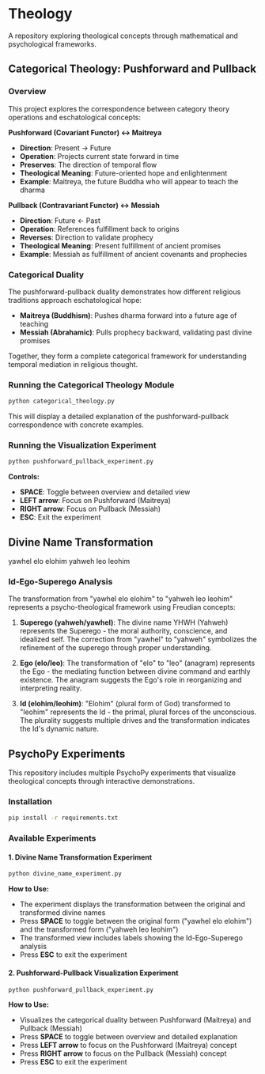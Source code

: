 # Theology

A repository exploring theological concepts through mathematical and psychological frameworks.

## Categorical Theology: Pushforward and Pullback

### Overview

This project explores the correspondence between category theory operations and eschatological concepts:

**Pushforward (Covariant Functor) ↔ Maitreya**
- **Direction**: Present → Future
- **Operation**: Projects current state forward in time
- **Preserves**: The direction of temporal flow
- **Theological Meaning**: Future-oriented hope and enlightenment
- **Example**: Maitreya, the future Buddha who will appear to teach the dharma

**Pullback (Contravariant Functor) ↔ Messiah**
- **Direction**: Future ← Past
- **Operation**: References fulfillment back to origins
- **Reverses**: Direction to validate prophecy
- **Theological Meaning**: Present fulfillment of ancient promises
- **Example**: Messiah as fulfillment of ancient covenants and prophecies

### Categorical Duality

The pushforward-pullback duality demonstrates how different religious traditions approach eschatological hope:

- **Maitreya (Buddhism)**: Pushes dharma forward into a future age of teaching
- **Messiah (Abrahamic)**: Pulls prophecy backward, validating past divine promises

Together, they form a complete categorical framework for understanding temporal mediation in religious thought.

### Running the Categorical Theology Module

```bash
python categorical_theology.py
```

This will display a detailed explanation of the pushforward-pullback correspondence with concrete examples.

### Running the Visualization Experiment

```bash
python pushforward_pullback_experiment.py
```

**Controls:**
- **SPACE**: Toggle between overview and detailed view
- **LEFT arrow**: Focus on Pushforward (Maitreya)
- **RIGHT arrow**: Focus on Pullback (Messiah)
- **ESC**: Exit the experiment

## Divine Name Transformation

yawhel elo elohim 
yahweh leo leohim

### Id-Ego-Superego Analysis

The transformation from "yawhel elo elohim" to "yahweh leo leohim" represents a psycho-theological framework using Freudian concepts:

1. **Superego (yahweh/yawhel)**: The divine name YHWH (Yahweh) represents the Superego - the moral authority, conscience, and idealized self. The correction from "yawhel" to "yahweh" symbolizes the refinement of the superego through proper understanding.

2. **Ego (elo/leo)**: The transformation of "elo" to "leo" (anagram) represents the Ego - the mediating function between divine command and earthly existence. The anagram suggests the Ego's role in reorganizing and interpreting reality.

3. **Id (elohim/leohim)**: "Elohim" (plural form of God) transformed to "leohim" represents the Id - the primal, plural forces of the unconscious. The plurality suggests multiple drives and the transformation indicates the Id's dynamic nature.

## PsychoPy Experiments

This repository includes multiple PsychoPy experiments that visualize theological concepts through interactive demonstrations.

### Installation

```bash
pip install -r requirements.txt
```

### Available Experiments

#### 1. Divine Name Transformation Experiment

```bash
python divine_name_experiment.py
```

**How to Use:**
- The experiment displays the transformation between the original and transformed divine names
- Press **SPACE** to toggle between the original form ("yawhel elo elohim") and the transformed form ("yahweh leo leohim")
- The transformed view includes labels showing the Id-Ego-Superego analysis
- Press **ESC** to exit the experiment

#### 2. Pushforward-Pullback Visualization Experiment

```bash
python pushforward_pullback_experiment.py
```

**How to Use:**
- Visualizes the categorical duality between Pushforward (Maitreya) and Pullback (Messiah)
- Press **SPACE** to toggle between overview and detailed explanation
- Press **LEFT arrow** to focus on the Pushforward (Maitreya) concept
- Press **RIGHT arrow** to focus on the Pullback (Messiah) concept
- Press **ESC** to exit the experiment
